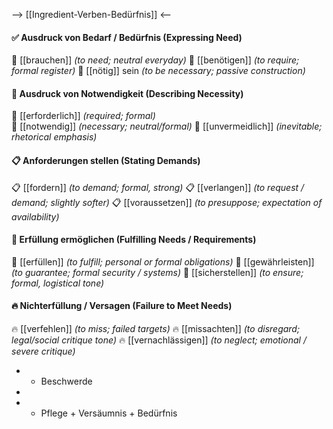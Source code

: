 --> [[Ingredient-Verben-Bedürfnis]] <--

#### ✅ Ausdruck von Bedarf / Bedürfnis (Expressing Need)
🧲 [[brauchen]] *(to need; neutral everyday)*
🧲 [[benötigen]] *(to require; formal register)*
🧲 [[nötig]] sein *(to be necessary; passive construction)*

#### 🎯 Ausdruck von Notwendigkeit (Describing Necessity)
🎯 [[erforderlich]] *(required; formal)*  
🎯 [[notwendig]] *(necessary; neutral/formal)*
🎯 [[unvermeidlich]] *(inevitable; rhetorical emphasis)*

#### 📋 Anforderungen stellen (Stating Demands)
📋 [[fordern]] *(to demand; formal, strong)*
📋 [[verlangen]] *(to request / demand; slightly softer)*
📋 [[voraussetzen]] *(to presuppose; expectation of availability)*

#### 🔧 Erfüllung ermöglichen (Fulfilling Needs / Requirements)
🔧 [[erfüllen]] *(to fulfill; personal or formal obligations)*
🔧 [[gewährleisten]] *(to guarantee; formal security / systems)*
🔧 [[sicherstellen]] *(to ensure; formal, logistical tone)*

#### 🔥 Nichterfüllung / Versagen (Failure to Meet Needs)
🔥 [[verfehlen]] *(to miss; failed targets)*
🔥 [[missachten]] *(to disregard; legal/social critique tone)*
🔥 [[vernachlässigen]] *(to neglect; emotional / severe critique)*


- - Beschwerde
- 

- - Pflege + Versäumnis + Bedürfnis